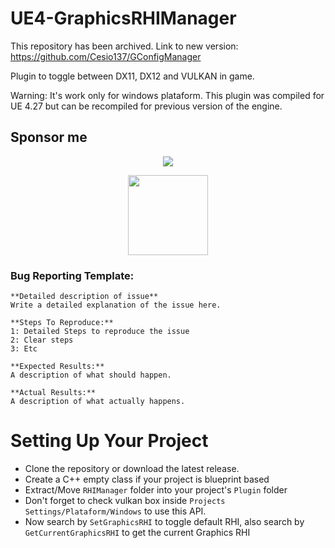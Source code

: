 # UE4-GraphicsRHIManager

This repository has been archived. Link to new version: https://github.com/Cesio137/GConfigManager

Plugin to toggle between DX11, DX12 and VULKAN in game.

Warning: It's work only for windows plataform. This plugin was compiled for UE 4.27 but can be recompiled for previous version of the engine.


## Sponsor me

<p align="center">
  <a href="https://www.paypal.com/donate?hosted_button_id=L48BPZ4VVCN6Q"><img src="https://www.paypalobjects.com/en_US/i/btn/btn_donateCC_LG.gif"></a>
</p>
<p align="center">
  <a href="https://nubank.com.br/pagar/1bcou4/5D6eezlHdm"><img src="https://logodownload.org/wp-content/uploads/2020/02/pix-bc-logo.png" width="128"></a>
</p>

### Bug Reporting Template:
```
**Detailed description of issue**
Write a detailed explanation of the issue here.

**Steps To Reproduce:**
1: Detailed Steps to reproduce the issue 
2: Clear steps
3: Etc

**Expected Results:**
A description of what should happen.

**Actual Results:**
A description of what actually happens.
```

# Setting Up Your Project
- Clone the repository or download the latest release.
- Create a C++ empty class if your project is blueprint based
- Extract/Move `RHIManager` folder into your project's `Plugin` folder
- Don't forget to check vulkan box inside `Projects Settings/Plataform/Windows` to use this API.
- Now search by `SetGraphicsRHI` to toggle default RHI, also search by `GetCurrentGraphicsRHI` to get the current Graphics RHI
